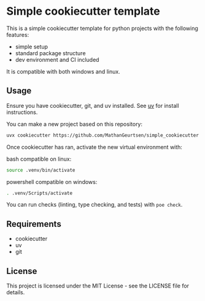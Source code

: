 # Simple cookiecutter template
This is a simple cookiecutter template for python projects with the following features:
 - simple setup
 - standard package structure
 - dev environment and CI included

 It is compatible with both windows and linux.

## Usage

Ensure you have cookiecutter, git, and uv installed. See [uv](https://docs.astral.sh/uv/) for install instructions.

You can make a new project based on this repository:
```bash
uvx cookiecutter https://github.com/MathanGeurtsen/simple_cookiecutter
```

Once cookiecutter has ran, activate the new virtual environment with:

bash compatible on linux:
```bash
source .venv/bin/activate
```
powershell compatible on windows:
```bash
. .venv/Scripts/activate
```

You can run checks (linting, type checking, and tests) with `poe check`. 

## Requirements

- cookiecutter
- uv 
- git

## License

This project is licensed under the MIT License - see the LICENSE file for details.
